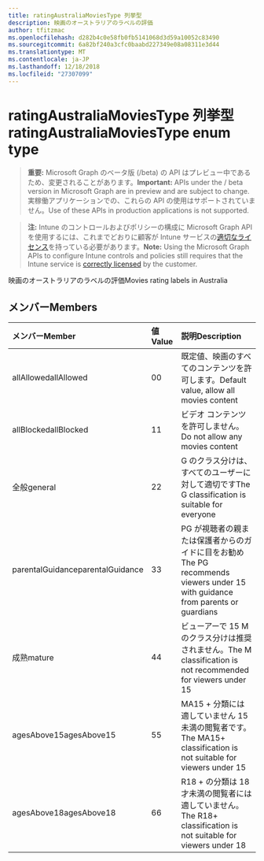 ```yaml
---
title: ratingAustraliaMoviesType 列挙型
description: 映画のオーストラリアのラベルの評価
author: tfitzmac
ms.openlocfilehash: d282b4c0e58fb0fb5141068d3d59a10052c83490
ms.sourcegitcommit: 6a82bf240a3cfc0baabd227349e08a08311e3d44
ms.translationtype: MT
ms.contentlocale: ja-JP
ms.lasthandoff: 12/18/2018
ms.locfileid: "27307099"
---
```

# <a name="ratingaustraliamoviestype-enum-type"></a><span data-ttu-id="25bc4-103">ratingAustraliaMoviesType 列挙型</span><span class="sxs-lookup"><span data-stu-id="25bc4-103">ratingAustraliaMoviesType enum type</span></span>

> <span data-ttu-id="25bc4-104">**重要:** Microsoft Graph のベータ版 (/beta) の API はプレビュー中であるため、変更されることがあります。</span><span class="sxs-lookup"><span data-stu-id="25bc4-104">**Important:** APIs under the / beta version in Microsoft Graph are in preview and are subject to change.</span></span> <span data-ttu-id="25bc4-105">実稼働アプリケーションでの、これらの API の使用はサポートされていません。</span><span class="sxs-lookup"><span data-stu-id="25bc4-105">Use of these APIs in production applications is not supported.</span></span>

> <span data-ttu-id="25bc4-106">**注:** Intune のコントロールおよびポリシーの構成に Microsoft Graph API を使用するには、これまでどおりに顧客が Intune サービスの[適切なライセンス](https://go.microsoft.com/fwlink/?linkid=839381)を持っている必要があります。</span><span class="sxs-lookup"><span data-stu-id="25bc4-106">**Note:** Using the Microsoft Graph APIs to configure Intune controls and policies still requires that the Intune service is [correctly licensed](https://go.microsoft.com/fwlink/?linkid=839381) by the customer.</span></span>

<span data-ttu-id="25bc4-107">映画のオーストラリアのラベルの評価</span><span class="sxs-lookup"><span data-stu-id="25bc4-107">Movies rating labels in Australia</span></span>
## <a name="members"></a><span data-ttu-id="25bc4-108">メンバー</span><span class="sxs-lookup"><span data-stu-id="25bc4-108">Members</span></span>
|<span data-ttu-id="25bc4-109">メンバー</span><span class="sxs-lookup"><span data-stu-id="25bc4-109">Member</span></span>|<span data-ttu-id="25bc4-110">値</span><span class="sxs-lookup"><span data-stu-id="25bc4-110">Value</span></span>|<span data-ttu-id="25bc4-111">説明</span><span class="sxs-lookup"><span data-stu-id="25bc4-111">Description</span></span>|
|:---|:---|:---|
|<span data-ttu-id="25bc4-112">allAllowed</span><span class="sxs-lookup"><span data-stu-id="25bc4-112">allAllowed</span></span>|<span data-ttu-id="25bc4-113">0</span><span class="sxs-lookup"><span data-stu-id="25bc4-113">0</span></span>|<span data-ttu-id="25bc4-114">既定値、映画のすべてのコンテンツを許可します。</span><span class="sxs-lookup"><span data-stu-id="25bc4-114">Default value, allow all movies content</span></span>|
|<span data-ttu-id="25bc4-115">allBlocked</span><span class="sxs-lookup"><span data-stu-id="25bc4-115">allBlocked</span></span>|<span data-ttu-id="25bc4-116">1</span><span class="sxs-lookup"><span data-stu-id="25bc4-116">1</span></span>|<span data-ttu-id="25bc4-117">ビデオ コンテンツを許可しません。</span><span class="sxs-lookup"><span data-stu-id="25bc4-117">Do not allow any movies content</span></span>|
|<span data-ttu-id="25bc4-118">全般</span><span class="sxs-lookup"><span data-stu-id="25bc4-118">general</span></span>|<span data-ttu-id="25bc4-119">2</span><span class="sxs-lookup"><span data-stu-id="25bc4-119">2</span></span>|<span data-ttu-id="25bc4-120">G のクラス分けは、すべてのユーザーに対して適切です</span><span class="sxs-lookup"><span data-stu-id="25bc4-120">The G classification is suitable for everyone</span></span>|
|<span data-ttu-id="25bc4-121">parentalGuidance</span><span class="sxs-lookup"><span data-stu-id="25bc4-121">parentalGuidance</span></span>|<span data-ttu-id="25bc4-122">3</span><span class="sxs-lookup"><span data-stu-id="25bc4-122">3</span></span>|<span data-ttu-id="25bc4-123">PG が視聴者の親または保護者からのガイドに目をお勧め</span><span class="sxs-lookup"><span data-stu-id="25bc4-123">The PG recommends viewers under 15 with guidance from parents or guardians</span></span>|
|<span data-ttu-id="25bc4-124">成熟</span><span class="sxs-lookup"><span data-stu-id="25bc4-124">mature</span></span>|<span data-ttu-id="25bc4-125">4</span><span class="sxs-lookup"><span data-stu-id="25bc4-125">4</span></span>|<span data-ttu-id="25bc4-126">ビューアーで 15 M のクラス分けは推奨されません。</span><span class="sxs-lookup"><span data-stu-id="25bc4-126">The M classification is not recommended for viewers under 15</span></span>|
|<span data-ttu-id="25bc4-127">agesAbove15</span><span class="sxs-lookup"><span data-stu-id="25bc4-127">agesAbove15</span></span>|<span data-ttu-id="25bc4-128">5</span><span class="sxs-lookup"><span data-stu-id="25bc4-128">5</span></span>|<span data-ttu-id="25bc4-129">MA15 + 分類には適していません 15 未満の閲覧者です。</span><span class="sxs-lookup"><span data-stu-id="25bc4-129">The MA15+ classification is not suitable for viewers under 15</span></span>|
|<span data-ttu-id="25bc4-130">agesAbove18</span><span class="sxs-lookup"><span data-stu-id="25bc4-130">agesAbove18</span></span>|<span data-ttu-id="25bc4-131">6</span><span class="sxs-lookup"><span data-stu-id="25bc4-131">6</span></span>|<span data-ttu-id="25bc4-132">R18 + の分類は 18 才未満の閲覧者には適していません。</span><span class="sxs-lookup"><span data-stu-id="25bc4-132">The R18+ classification is not suitable for viewers under 18</span></span>|






